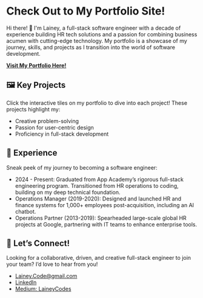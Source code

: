 # Check Out to My Portfolio Site!

Hi there! 👋 I'm Lainey, a full-stack software engineer with a decade of experience building HR tech solutions and a passion for combining business acumen with cutting-edge technology. My portfolio is a showcase of my journey, skills, and projects as I transition into the world of software development.

[**Visit My Portfolio Here!**](https://lainey1.github.io/)

## 🖼️ Key Projects
Click the interactive tiles on my portfolio to dive into each project! These projects highlight my:

- Creative problem-solving
- Passion for user-centric design
- Proficiency in full-stack development

## 🌟 Experience
Sneak peek of my journey to becoming a software engineer:
- 2024 - Present: Graduated from App Academy’s rigorous full-stack engineering program. Transitioned from HR operations to coding, building on my deep technical foundation.
- Operations Manager (2019-2020): Designed and launched HR and finance systems for 1,000+ employees post-acquisition, including an AI chatbot.
- Operations Partner (2013-2019): Spearheaded large-scale global HR projects at Google, partnering with IT teams to enhance enterprise tools.

## 🤝 Let’s Connect!
Looking for a collaborative, driven, and creative full-stack engineer to join your team? I’d love to hear from you!
- [Lainey.Code@gmail.com](mailto:lainey.code@gmail.com)
- [LinkedIn](https://www.linkedin.com/in/laineypad/)
- [Medium: LaineyCodes](https://medium.com/@laineycodes)

